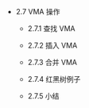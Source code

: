 - 2.7 VMA 操作

    - 2.7.1 查找 VMA

    - 2.7.2 插入 VMA

    - 2.7.3 合并 VMA

    - 2.7.4 红黑树例子

    - 2.7.5 小结
